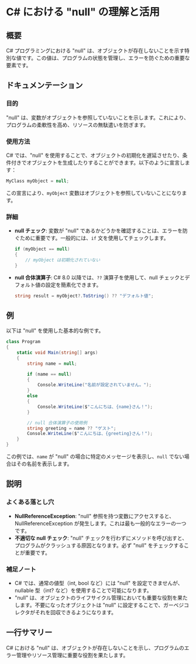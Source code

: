<!--
Meta Description: # C# における "null" の理解と活用 ## 概要 C# プログラミングにおける "null" は、オブジェクトが存在しないことを示す特別な値です。この値は、プログラムの状態を管理し、エラーを防ぐための重要な要素です。 ## ドキュメンテーション ### 目的 "null" は、変数がオブジ...
Meta Keywords: null, myobject, name, csharp, string
-->

# C# における "null" の理解と活用

## 概要
C# プログラミングにおける "null" は、オブジェクトが存在しないことを示す特別な値です。この値は、プログラムの状態を管理し、エラーを防ぐための重要な要素です。

## ドキュメンテーション
### 目的
"null" は、変数がオブジェクトを参照していないことを示します。これにより、プログラムの柔軟性を高め、リソースの無駄遣いを防ぎます。

### 使用方法
C# では、"null" を使用することで、オブジェクトの初期化を遅延させたり、条件付きでオブジェクトを生成したりすることができます。以下のように宣言します：

```csharp
MyClass myObject = null;
```

この宣言により、`myObject` 変数はオブジェクトを参照していないことになります。

### 詳細
- **null チェック**: 変数が "null" であるかどうかを確認することは、エラーを防ぐために重要です。一般的には、`if` 文を使用してチェックします。
  
  ```csharp
  if (myObject == null)
  {
      // myObject は初期化されていない
  }
  ```

- **null 合体演算子**: C# 8.0 以降では、`??` 演算子を使用して、null チェックとデフォルト値の設定を簡素化できます。

  ```csharp
  string result = myObject?.ToString() ?? "デフォルト値";
  ```

## 例
以下は "null" を使用した基本的な例です。

```csharp
class Program
{
    static void Main(string[] args)
    {
        string name = null;

        if (name == null)
        {
            Console.WriteLine("名前が設定されていません。");
        }
        else
        {
            Console.WriteLine($"こんにちは、{name}さん！");
        }

        // null 合体演算子の使用例
        string greeting = name ?? "ゲスト";
        Console.WriteLine($"こんにちは、{greeting}さん！");
    }
}
```

この例では、`name` が "null" の場合に特定のメッセージを表示し、`null` でない場合はその名前を表示します。

## 説明
### よくある落とし穴
- **NullReferenceException**: "null" 参照を持つ変数にアクセスすると、NullReferenceException が発生します。これは最も一般的なエラーの一つです。
- **不適切な null チェック**: "null" チェックを行わずにメソッドを呼び出すと、プログラムがクラッシュする原因となります。必ず "null" をチェックすることが重要です。

### 補足ノート
- C# では、通常の値型（int, bool など）には "null" を設定できませんが、nullable 型（int? など）を使用することで可能になります。
- "null" は、オブジェクトのライフサイクル管理においても重要な役割を果たします。不要になったオブジェクトは "null" に設定することで、ガーベジコレクタがそれを回収できるようになります。

## 一行サマリー
C# における "null" は、オブジェクトが存在しないことを示し、プログラムのエラー管理やリソース管理に重要な役割を果たします。